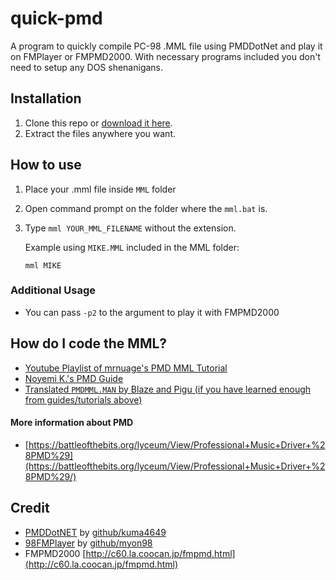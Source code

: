 # quick-pmd
A program to quickly compile PC-98 .MML file using PMDDotNet and play it on FMPlayer or FMPMD2000. With necessary programs included you don't need to setup any DOS shenanigans.

## Installation
1. Clone this repo or [download it here](https://github.com/rzf45/quick-pmd/archive/refs/heads/main.zip).
2. Extract the files anywhere you want.

## How to use
1. Place your .mml file inside `MML` folder
2. Open command prompt on the folder where the `mml.bat` is.
3. Type `mml YOUR_MML_FILENAME` without the extension.

    Example using `MIKE.MML` included in the MML folder:
    ```
    mml MIKE
    ```

### Additional Usage
- You can pass `-p2` to the argument to play it with FMPMD2000
    
## How do I code the MML?
- [Youtube Playlist of mrnuage's PMD MML Tutorial](https://www.youtube.com/playlist?list=PLjDRNwIwhN8cgC0kppyueT_mplN-Wxc-r)
- [Noyemi K.'s PMD Guide](https://web.archive.org/web/20211121010954/https://delmunsoft.com/PMD%20Programming.html)
- [Translated `PMDMML.MAN` by Blaze and Pigu (if you have learned enough from guides/tutorials above)](https://pigu-a.github.io/pmddocs/pmdmml.htm)

#### More information about PMD
- [https://battleofthebits.org/lyceum/View/Professional+Music+Driver+%28PMD%29](https://battleofthebits.org/lyceum/View/Professional+Music+Driver+%28PMD%29/)

## Credit
- [PMDDotNET](https://github.com/kuma4649/PMDDotNET) by [github/kuma4649](https://github.com/kuma4649)
- [98FMPlayer](https://github.com/myon98/98fmplayer) by [github/myon98](https://github.com/myon98)
- FMPMD2000 [http://c60.la.coocan.jp/fmpmd.html](http://c60.la.coocan.jp/fmpmd.html)
